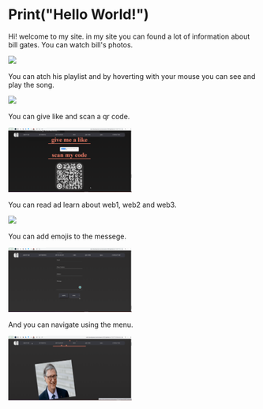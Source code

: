 # Print("Hello World!")
<p>
Hi! welcome to my site. in my site you can found a lot of information about bill gates.
You can watch bill's photos.
</p>
<img src="photos.gif" width="250"/>
<p>
You can atch his playlist and by hoverting with your mouse you can see and play the song.
</p>
<img src="playlist.gif" width="250"/>
<p>
You can give like and scan a qr code.
</p>
<img src="likeAndQR.gif" width="250"/>
<p>
You can read ad learn about web1, web2 and web3.
</p>
<img src="answers.gif" width="250"/>
<p>
You can add emojis to the messege.
</p>
<img src="emojis.gif" width="250"/>
<p>
And you can navigate using the menu.
</p>
<img src="navigate.gif" width="250"/>
